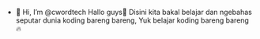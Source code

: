 - 👋 Hi, I’m @cwordtech
Hallo guys👋
Disini kita bakal belajar dan ngebahas seputar dunia koding bareng bareng, Yuk belajar koding bareng bareng🔥

<!---
cwordtech/cwordtech is a ✨ special ✨ repository because its `README.md` (this file) appears on your GitHub profile.
You can click the Preview link to take a look at your changes.
--->
